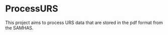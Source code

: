 # ProcessURS
This project aims to process URS data that are stored in the pdf format from the SAMHAS. 
